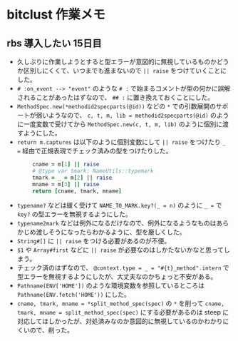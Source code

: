 # bitclust 作業メモ

## rbs 導入したい 15日目

- 久しぶりに作業しようとすると型エラーが意図的に無視しているものかどうか区別しにくくて、いつまでも進まないので `|| raise` をつけていくことにした。
- `# :on_event --> "event"` のような `# :` で始まるコメントが型の何かに誤解されることがあったはずなので、 `## :` に置き換えておくことにした。
- `MethodSpec.new(*methodid2specparts(@id))` などの `*` での引数展開のサポートが弱いようなので、 `c, t, m, lib = methodid2specparts(@id)` のように一度変数で受けてから `MethodSpec.new(c, t, m, lib)` のように個別に渡すようにした。
- `return m.captures` は以下のように個別変数にして `|| raise` をつけたり `_ =` 経由で正規表現でチェック済みの型をつけたりした。

```ruby
        cname = m[1] || raise
        # @type var tmark: NameUtils::typemark
        tmark = _ = m[2] || raise
        mname = m[3] || raise
        return [cname, tmark, mname]
```

- `typename?` などは緩く受けて `NAME_TO_MARK.key?(_ = n)` のように `_ =` で `key?` の型エラーを無視するようにした。
- `typename2mark` などは例外になるだけなので、例外になるようなものはあらかじめ渡しそうになったらわかるように、型を厳しくした。
- `String#[]` に `|| raise` をつける必要があるのが不便。
- `$1` や `Array#first` などに `|| raise` が必要なのはしかたないかなと思ってしまう。
- チェック済のはずなので、 `@context.type = _ = "#{t}_method".intern` で型エラーを無視するようにしたが、大丈夫なのかちょっと不安がある。
- `Pathname(ENV['HOME'])` のような環境変数を参照しているところは `Pathname(ENV.fetch('HOME'))` にした。
- `cname, tmark, mname = *split_method_spec(spec)` の `*` を削って `cname, tmark, mname = split_method_spec(spec)` にする必要があるのは steep に対応してほしかったが、対処済みなのか意図的に無視しているのかわかりにくいので、削った。

